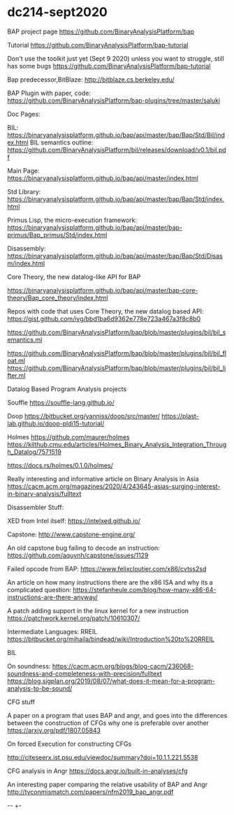 # dc214-sept2020



BAP project page
https://github.com/BinaryAnalysisPlatform/bap

Tutorial
https://github.com/BinaryAnalysisPlatform/bap-tutorial


Don't use the toolkit just yet (Sept 9 2020) unless you want to struggle, still has some bugs
https://github.com/BinaryAnalysisPlatform/bap-tutorial



Bap predecessor,BitBlaze:
http://bitblaze.cs.berkeley.edu/



BAP Plugin with paper, code:
https://github.com/BinaryAnalysisPlatform/bap-plugins/tree/master/saluki

Doc Pages:

BIL:
https://binaryanalysisplatform.github.io/bap/api/master/bap/Bap/Std/Bil/index.html
BIL semantics outline:
https://github.com/BinaryAnalysisPlatform/bil/releases/download/v0.1/bil.pdf

Main Page:
https://binaryanalysisplatform.github.io/bap/api/master/index.html

Std Library:
https://binaryanalysisplatform.github.io/bap/api/master/bap/Bap/Std/index.html


Primus Lisp, the micro-execution framework:
https://binaryanalysisplatform.github.io/bap/api/master/bap-primus/Bap_primus/Std/index.html

Disassembly:
https://binaryanalysisplatform.github.io/bap/api/master/bap/Bap/Std/Disasm/index.html









Core Theory, the new datalog-like API for BAP

https://binaryanalysisplatform.github.io/bap/api/master/bap-core-theory/Bap_core_theory/index.html

Repos with code that uses Core Theory, the new datalog based API:
https://gist.github.com/ivg/bbd1ba6d9362e778e723a467a3f8c8b0

https://github.com/BinaryAnalysisPlatform/bap/blob/master/plugins/bil/bil_semantics.ml

https://github.com/BinaryAnalysisPlatform/bap/blob/master/plugins/bil/bil_float.ml
https://github.com/BinaryAnalysisPlatform/bap/blob/master/plugins/bil/bil_lifter.ml



Datalog Based Program Analysis projects

Souffle
https://souffle-lang.github.io/

Doop
https://bitbucket.org/yanniss/doop/src/master/
https://plast-lab.github.io/doop-pldi15-tutorial/


Holmes
https://github.com/maurer/holmes
https://kilthub.cmu.edu/articles/Holmes_Binary_Analysis_Integration_Through_Datalog/7571519

https://docs.rs/holmes/0.1.0/holmes/










Really interesting and informative article on Binary Analysis in Asia
https://cacm.acm.org/magazines/2020/4/243645-asias-surging-interest-in-binary-analysis/fulltext





Disassembler Stuff:

XED from Intel itself:
https://intelxed.github.io/


Capstone:
http://www.capstone-engine.org/

An old capstone bug failing to decode an instruction:
https://github.com/aquynh/capstone/issues/1129


Failed opcode from BAP:
https://www.felixcloutier.com/x86/cvtss2sd

An article on how many instructions there are the x86 ISA and why its a complicated question:
https://stefanheule.com/blog/how-many-x86-64-instructions-are-there-anyway/

A patch adding support in the linux kernel for a new instruction 
https://patchwork.kernel.org/patch/10610307/




Intermediate Languages:
RREIL
https://bitbucket.org/mihaila/bindead/wiki/Introduction%20to%20RREIL

BIL






On soundness:
https://cacm.acm.org/blogs/blog-cacm/236068-soundness-and-completeness-with-precision/fulltext
https://blog.sigplan.org/2019/08/07/what-does-it-mean-for-a-program-analysis-to-be-sound/





CFG stuff

A paper on a program that uses BAP and angr, and goes into the differences between the construction of CFGs why one is preferable over another
https://arxiv.org/pdf/1807.05843 

On forced Execution for constructing CFGs

http://citeseerx.ist.psu.edu/viewdoc/summary?doi=10.1.1.221.5538


CFG analysis in Angr
https://docs.angr.io/built-in-analyses/cfg



An interesting paper comparing the relative usability of BAP and Angr
http://tyconmismatch.com/papers/nfm2019_bap_angr.pdf

--
+-
